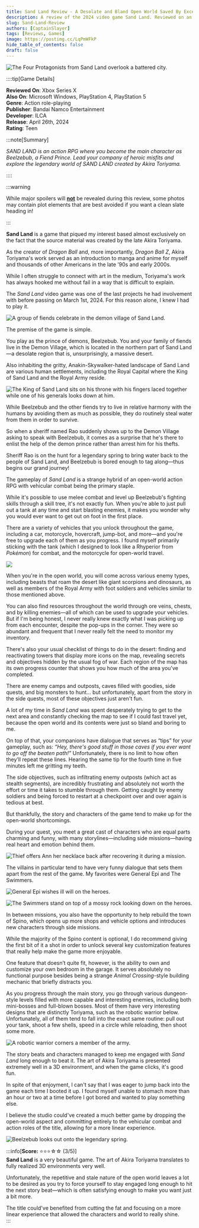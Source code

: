```yaml
---
title: Sand Land Review - A Desolate and Bland Open World Saved By Excellent Characters
description: A review of the 2024 video game Sand Land. Reviewed on an Xbox Series X.
slug: Sand-Land-Review
authors: [CaptainSlayer]
tags: [Reviews, Games]
image: https://postimg.cc/LqPmWFkP
hide_table_of_contents: false
draft: false
---
```

![The Four Protagonists from Sand Land overlook a battered city.](https://i.postimg.cc/RFntrKXj/42f725f8-dc4e-46bd-8406-d5c8990358fd.png)

<!-- truncate -->

::::tip[Game Details]

**Reviewed On**: Xbox Series X  
**Also On**: Microsoft Windows, PlayStation 4, PlayStation 5  
**Genre**: Action role-playing  
**Publisher**: Bandai Namco Entertainment  
**Developer**: ILCA  
**Release**: April 26th, 2024  
**Rating**: Teen  

:::note[Summary]

*SAND LAND is an action RPG where you become the main character as Beelzebub, a Fiend Prince. Lead your company of heroic misfits and explore the legendary world of SAND LAND created by Akira Toriyama.*

::::

:::warning

While major spoilers will <u>**not**</u> be revealed during this review, some photos may contain plot elements that are best avoided if you want a clean slate heading in! 

:::

**Sand Land** is a game that piqued my interest based almost exclusively on the fact that the source material was created by the late Akira Toriyama.  

As the creator of *Dragon Ball* and, more importantly, *Dragon Ball Z*, Akira Toriyama's work served as an introduction to manga and anime for myself and thousands of other Americans in the late ’90s and early 2000s.  

While I often struggle to connect with art in the medium, Toriyama's work has always hooked me without fail in a way that is difficult to explain.  

The *Sand Land* video game was one of the last projects he had involvement with before passing on March 1st, 2024. For this reason alone, I knew I had to play it.  

![A group of fiends celebrate in the demon village of Sand Land.](https://i.postimg.cc/SKf6jSmN/d9ac06de-ffdb-4dcf-b393-20b4efab0991.png)

The premise of the game is simple.  

You play as the prince of demons, Beelzebub. You and your family of fiends live in the Demon Village, which is located in the northern part of Sand Land—a desolate region that is, unsurprisingly, a massive desert.  

Also inhabiting the gritty, Anakin-Skywalker-hated landscape of Sand Land are various human settlements, including the Royal Capital where the King of Sand Land and the Royal Army reside.  

![The King of Sand Land sits on his throne with his fingers laced together while one of his generals looks down at him.](https://i.postimg.cc/4N0BTx3T/58c2ddad-a585-4935-8717-73e80b6d5c61.png)

While Beelzebub and the other fiends try to live in relative harmony with the humans by avoiding them as much as possible, they do routinely steal water from them in order to survive.  

So when a sheriff named Rao suddenly shows up to the Demon Village asking to speak with Beelzebub, it comes as a surprise that he's there to enlist the help of the demon prince rather than arrest him for his thefts.  

Sheriff Rao is on the hunt for a legendary spring to bring water back to the people of Sand Land, and Beelzebub is bored enough to tag along—thus begins our grand journey!  

The gameplay of *Sand Land* is a strange hybrid of an open-world action RPG with vehicular combat being the primary staple.  

While it's possible to use melee combat and level up Beelzebub's fighting skills through a skill tree, it's not exactly fun. When you're able to just pull out a tank at any time and start blasting enemies, it makes you wonder why you would ever want to get out on foot in the first place.  

There are a variety of vehicles that you unlock throughout the game, including a car, motorcycle, hovercraft, jump-bot, and more—and you're free to upgrade each of them as you progress. I found myself primarily sticking with the tank (which I designed to look like a Rhyperior from *Pokémon*) for combat, and the motorcycle for open-world travel.  

![](https://i.postimg.cc/9FfWrCjf/84a0f19f-3b5d-4601-9a38-1c7b9ecff323-1.png)

When you're in the open world, you will come across various enemy types, including beasts that roam the desert like giant scorpions and dinosaurs, as well as members of the Royal Army with foot soldiers and vehicles similar to those mentioned above.  

You can also find resources throughout the world through ore veins, chests, and by killing enemies—all of which can be used to upgrade your vehicles. But if I'm being honest, I never really knew exactly what I was picking up from each encounter, despite the pop-ups in the corner. They were so abundant and frequent that I never really felt the need to monitor my inventory.  

There's also your usual checklist of things to do in the desert: finding and reactivating towers that display more icons on the map, revealing secrets and objectives hidden by the usual fog of war. Each region of the map has its own progress counter that shows you how much of the area you've completed.  

There are enemy camps and outposts, caves filled with goodies, side quests, and big monsters to hunt... but unfortunately, apart from the story in the side quests, most of these objectives just aren't fun.  

A lot of my time in *Sand Land* was spent desperately trying to get to the next area and constantly checking the map to see if I could fast travel yet, because the open world and its contents were just so bland and boring to me.  

On top of that, your companions have dialogue that serves as “tips” for your gameplay, such as: *“Hey, there's good stuff in those caves if you ever want to go off the beaten path!”* Unfortunately, there is no limit to how often they’ll repeat these lines. Hearing the same tip for the fourth time in five minutes left me gritting my teeth.  

The side objectives, such as infiltrating enemy outposts (which act as stealth segments), are incredibly frustrating and absolutely not worth the effort or time it takes to stumble through them. Getting caught by enemy soldiers and being forced to restart at a checkpoint over and over again is tedious at best.  

But thankfully, the story and characters of the game tend to make up for the open-world shortcomings.  

During your quest, you meet a great cast of characters who are equal parts charming and funny, with many storylines—including side missions—having real heart and emotion behind them.  

![Thief offers Ann her necklace back after recovering it during a mission.](https://i.postimg.cc/HnBvM0HV/b34cd0de-d3a3-4b2b-91ff-39954936cdef.png)

The villains in particular tend to have very funny dialogue that sets them apart from the rest of the game. My favorites were General Epi and The Swimmers.  

![General Epi wishes ill will on the heroes.](https://i.postimg.cc/qv5gkgtZ/3ae48dd8-c14a-4d1d-9dce-598cf40e348f-1.png)  

![The Swimmers stand on top of a mossy rock looking down on the heroes.](https://i.postimg.cc/3Jtz0hJw/d92b721f-5c9a-4889-9cd2-49a2271fb553.png)

In between missions, you also have the opportunity to help rebuild the town of Spino, which opens up more shops and vehicle options and introduces new characters through side missions.  

While the majority of the Spino content is optional, I do recommend giving the first bit of it a shot in order to unlock several key customization features that really help make the game more enjoyable.  

One feature that doesn’t quite fit, however, is the ability to own and customize your own bedroom in the garage. It serves absolutely no functional purpose besides being a strange *Animal Crossing*-style building mechanic that briefly distracts you.  

As you progress through the main story, you go through various dungeon-style levels filled with more capable and interesting enemies, including both mini-bosses and full-blown bosses. Most of them have very interesting designs that are distinctly Toriyama, such as the robotic warrior below. Unfortunately, all of them tend to fall into the exact same routine: pull out your tank, shoot a few shells, speed in a circle while reloading, then shoot some more.  

![A robotic warrior corners a member of the army.](https://i.postimg.cc/Qx7WH8q4/b9e9c4e5-b3f5-4ef0-acc2-df11535b12f0.png)

The story beats and characters managed to keep me engaged with *Sand Land* long enough to beat it. The art of Akira Toriyama is presented extremely well in a 3D environment, and when the game clicks, it's good fun.  

In spite of that enjoyment, I can't say that I was eager to jump back into the game each time I booted it up. I found myself unable to stomach more than an hour or two at a time before I got bored and wanted to play something else.  

I believe the studio could've created a much better game by dropping the open-world aspect and committing entirely to the vehicular combat and action roles of the title, allowing for a more linear experience.  

![Beelzebub looks out onto the legendary spring.](https://i.postimg.cc/hjw0TK3k/5d7e9d5b-8aca-4458-beb0-ef63f0a88e7c.png)

:::info[**Score:** ⭐⭐⭐☆☆ (3/5)]  
**Sand Land** is a very beautiful game. The art of Akira Toriyama translates to fully realized 3D environments very well.  

Unfortunately, the repetitive and stale nature of the open world leaves a lot to be desired as you try to force yourself to stay engaged long enough to hit the next story beat—which is often satisfying enough to make you want just a bit more.  

The title could've benefited from cutting the fat and focusing on a more linear experience that allowed the characters and world to really shine.  
:::
